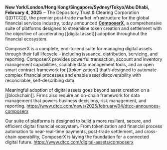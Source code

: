 **New York/London/Hong Kong/Singapore/Sydney/Tokyo/Abu Dhabi, February 4, 2025** ‒ The Depository Trust & Clearing Corporation ([[DTCC]]), the premier post-trade market infrastructure for the global financial services industry, today announced **[ComposerX](http://www.dtcc.com/digital-assets/composerx)**, a comprehensive suite of platforms designed to streamline token creation and settlement with the objective of accelerating [[digital asset]] adoption throughout the financial ecosystem. 

ComposerX is a complete, end-to-end suite for managing digital assets through their full lifecycle – including issuance, distribution, servicing, and reporting. ComposerX provides powerful transaction, account and inventory management capabilities, scalable data management tools, and an open smart contract framework for [[tokenization]] that’s designed to automate complex financial processes and enable asset discoverability with reconcilable, self-describing data.

Meaningful adoption of digital assets goes beyond asset creation on a [[blockchain]]. Firms also require an on-chain framework for data management that powers business decisions, risk management, and reporting.
https://www.dtcc.com/news/2025/february/04/dtcc-announces-composerx

Our suite of platforms is designed to build a more resilient, secure, and efficient digital financial ecosystem. From tokenization and financial process automation to near-real-time payments, post-trade settlement, and cross-chain operability, ComposerX is laying the foundation for a connected digital future.
https://www.dtcc.com/digital-assets/composerx


